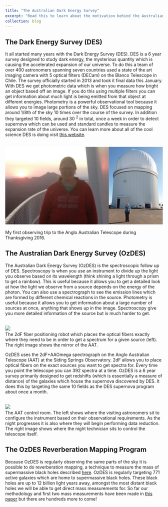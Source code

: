 ```yaml
---
title: "The Australian Dark Energy Survey"
excerpt: "Read this to learn about the motivation behind the Australian Dark Energy Survey. <br/><img src='/images/aatlandscape.jpg '>"
collection: blog
---
```


## The Dark Energy Survey (DES)

It all started many years with the Dark Energy Survey (DES).  DES is a 6 year survey designed to study dark energy, the mysterious quantity which is causing the accelerated expansion of our universe.  To do this a team of over 400 astronomers spanning seven countries used a state of the art imaging camera with 5 optical filters (DECam) on the Blanco Telescope in Chile.  The survey officially started in 2013 and took it final data this January.  With DES we get photometric data which is when you measure how bright an object based off an image.  If you do this using multiple filters you can get information about much light is being emitted from that object at different energies.  Photometry is a powerful observational tool because it allows you to image large portions of the sky.  DES focused on mapping around 1/8th of the sky 10 times over the course of the survey.  In addition they targeted 10 fields, around 30 <sup>2</sup> in total, once a week in order to detect supernova which can be used and standard candles to measure the expansion rate of the universe.  You can learn more about all of the cool science DES is doing visit [this website](https://www.darkenergysurvey.org/).

</br><img src='/images/meAAT.png'>
<figcaption>
My first observing trip to the Anglo Australian Telescope during Thanksgiving 2016. 
</figcaption>

## The Australian Dark Energy Survey (OzDES)

The Australian Dark Energy Survey (OzDES) is the spectroscopic follow up of DES.  Spectroscopy is when you use an instrument to divide up the light you observe based on its wavelength (think shining a light through a prism to get a rainbow).  This is useful because it allows you to get a detailed look at how the light we observe from a source depends on the energy of the photon.  You can also use a spectrograph to see the emission lines which are formed by different chemical reactions in the source.  Photometry is useful because it allows you to get information about a large number of sources at once, anything that shows up in the image.  Spectroscopy give you more detailed information of the source but is much harder to get. 

</br>
<img src=”/images/2dfmirror.png”>
<figcaption>
The 2dF fiber positioning robot which places the optical fibers exactly where they need to be in order to get a spectrum for a given source (left).  The right image shows the mirror of the AAT.
</figcaption>

OzDES uses the 2dF+AAOmega spectrograph on the Anglo Australian Telescope (AAT) at the Siding Springs Observatory.  2dF allows you to place optical fibers on the exact sources you want to get spectra for. Every time you point the telescope you can 392 spectra at a time.  OzDES is a 6 year survey primarily designed to get redshifts (which is essentially a measure of distance) of the galaxies which house the supernova discovered by DES.  It does this by targeting the same 10 fields as the DES supernova program about once a month.  

</br>
<img src=”/images/controlCombined.png”>
<figcaption>
The AAT control room.  The left shows where the visiting astronomers sit to configure the instrument based on their observational requirements.   As the night progresses it is also where they will begin performing data reduction.  The right image shows where the night technician sits to control the telescope itself.   
</figcaption>

## The OzDES Reverberation Mapping Program

Because OzDES is regularly observing the same parts of the sky it is possible to do reverberation mapping, a technique to measure the mass of supermassive black holes described [here](https://jhoormann.github.io/blog/blog-1/).   OzDES is regularly targeting 771 active galaxies which are home to supermassive black holes.   These black holes are up to 12 billion light years away, amongst the most distant black holes we will be able to get direct mass measurements for.  So far our methodology and first two mass measurements have been made in [this paper](https://arxiv.org/abs/1902.04206) but there are hundreds more to come!
